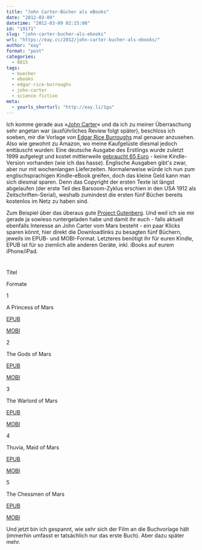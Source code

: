 ```yaml
---
title: "John Carter-Bücher als eBooks"
date: "2012-03-09"
datetime: "2012-03-09 02:15:08"
id: "19171"
slug: "john-carter-bucher-als-ebooks"
url: "https://eay.cc/2012/john-carter-bucher-als-ebooks/"
author: "eay"
format: "post"
categories:
  - 0815
tags:
  - buecher
  - ebooks
  - edgar-rice-burroughs
  - john-carter
  - science-fiction
meta:
  - yourls_shorturl: "http://eay.li/1gu"
---
```


Ich komme gerade aus »[John Carter](//eay.cc/2012/review-john-carter/)« und da ich zu meiner Überraschung sehr angetan war (ausführliches Review folgt später), beschloss ich soeben, mir die Vorlage von [Edgar Rice Burroughs](http://de.wikipedia.org/wiki/Edgar_Rice_Burroughs) mal genauer anzusehen. Also wie gewohnt zu Amazon, wo meine Kaufgelüste diesmal jedoch enttäuscht wurden: Eine deutsche Ausgabe des Erstlings wurde zuletzt 1999 aufgelegt und kostet mittlerweile [gebraucht 65 Euro](http://www.amazon.de/exec/obidos/ASIN/3930040417/eayznet-21) - keine Kindle-Version vorhanden (wie ich das hasse). Englische Ausgaben gibt's zwar, aber nur mit wochenlangen Lieferzeiten. Normalerweise würde ich nun zum englischsprachigen Kindle-eBook greifen, doch das kleine Geld kann man sich diesmal sparen. Denn das Copyright der ersten Texte ist längst abgelaufen (der erste Teil des Barsoom-Zyklus erschien in den USA 1912 als Zeitschriften-Serial), weshalb zumindest die ersten fünf Bücher bereits kostenlos im Netz zu haben sind.

Zum Beispiel über das überaus gute [Project Gutenberg](http://www.gutenberg.org/). Und weil ich sie mir gerade ja sowieso runtergeladen habe und damit ihr euch - falls aktuell ebenfalls Interesse an John Carter vom Mars besteht - ein paar Klicks sparen könnt, hier direkt die Downloadlinks zu besagten fünf Büchern, jeweils im EPUB- und MOBI-Format. Letzteres benötigt ihr für euren Kindle, EPUB ist für so ziemlich alle anderen Geräte, inkl. iBooks auf eurem iPhone/iPad.

#

Titel

Formate

1

A Princess of Mars

[EPUB](http://www.gutenberg.org/ebooks/62.epub.images)

[MOBI](http://www.gutenberg.org/ebooks/62.kindle.images)

2

The Gods of Mars

[EPUB](http://www.gutenberg.org/ebooks/64.epub.noimages)

[MOBI](http://www.gutenberg.org/ebooks/64.kindle.noimages)

3

The Warlord of Mars

[EPUB](http://www.gutenberg.org/ebooks/68.epub.noimages)

[MOBI](http://www.gutenberg.org/ebooks/68.kindle.noimages)

4

Thuvia, Maid of Mars

[EPUB](http://www.gutenberg.org/ebooks/72.epub.noimages)

[MOBI](http://www.gutenberg.org/ebooks/72.kindle.noimages)

5

The Chessmen of Mars

[EPUB](http://www.gutenberg.org/ebooks/1153.epub.noimages)

[MOBI](http://www.gutenberg.org/ebooks/1153.kindle.noimages)

Und jetzt bin ich gespannt, wie sehr sich der Film an die Buchvorlage hält (immerhin umfasst er tatsächlich nur das erste Buch). Aber dazu später mehr.
